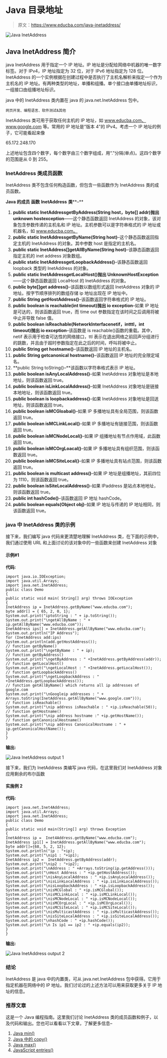 # Java 目录地址

> 原文：<https://www.educba.com/java-inetaddress/>

![Java InetAddress](img/3e787ade85769a952495fbc954a88af8.png)



## Java InetAddress 简介

java InetAddress 用于指定一个 IP 地址。IP 地址是分配给网络中机器的唯一数字标签。对于 IPv4，IP 地址指定为 32 位，对于 IPv6 地址指定为 128 位。InetAddress 的一个实例根据在创建过程中是否执行了主机名解析来指定一个作为主机名的 IP 地址。有两种类型的地址，单播和组播。单个接口由单播地址标识，一组接口由组播地址标识。

java 中的 InetAddress 类内置在 java 的 java.net.InetAddress 包中。

<small>网页开发、编程语言、软件测试&其他</small>

InetAddress 类可用于获取任何主机的 IP 地址，如 www.educba.com、www.google.com 等。常用的 IP 地址是“版本 4”的 IPv4。考虑一个 IP 地址的例子，它可能看起来像

65.172.248.170

上述地址包含四个数字，每个数字由三个数字组成，用“.”分隔(单点)。这四个数字的范围是从 0 到 255。

### InetAddress 类成员函数

InetAddress 类不包含任何构造函数，但包含一些函数作为 InetAddress 类的成员函数。

**Java 的成员** **函数** **InetAddress** **类****–**

1.  **public static InetAddressgetByAddress(String host，byte[] addr)抛出 unknown hostexception**——这个静态函数返回 InetAddress 的对象，该对象包含参数传递的主机名和 IP 地址。主机参数可以是字符串格式的 IP 地址或机器名，如 www.educba.com。
2.  **public static InetAddressgetByName(String host)**–这个静态函数返回指定主机的 InetAddress 的对象。其中参数 host 是指定的主机名。
3.  **public static InetAddress[]getAllByName(String host)**–该静态函数返回指定主机的 inet address 对象数组。
4.  **public static InetAddressgetLoopbackAddress()**–该静态函数返回 loopback 类型的 InetAddress 的对象。
5.  **public static InetAddressgetLocalHost()抛出 UnknownHostException**——这个静态函数返回 LocalHost 的 InetAddress 的对象。
6.  **public byte[]get address()**–该函数以数组形式返回 InetAddress 对象的 IP 地址。按字节顺序排列的数组存储 ip 地址出现在 IP 地址中。
7.  **public String getHostAddress()**–该函数返回字符串格式的 IP 地址。
8.  **public boolean is reachable(int timeout)抛出 io exception**–如果 IP 地址是可达的，则该函数返回 true，而 time out 参数指定在该时间之后调用将被中止并导致 false 值。
9.  **public boolean isReachable(NetworkInterfacenetif，intttl，int timeout)抛出 io exception**–该函数是 is reachable()函数的重载。其中，netif 表示用于检查可达性的网络接口，ttl 表示在退出网络之前回声分组进行的跳数，并且由于超时参数指定在此之后的时间，呼叫将被中止。
10.  **public String get hostname()**–该函数返回 IP 地址的主机名。
11.  **public String getcanonical hostname()**–该函数返回 IP 地址的完全限定域名。
12.  **public String toString()–**该函数以字符串格式表示 IP 地址。
13.  **public boolean isAnyLocalAddress()**–如果 InetAddress 对象地址是本地地址，则该函数返回 true。
14.  **public boolean isLinkLocalAddress()**–如果 InetAddress 对象地址是链接本地地址，则该函数返回 true。
15.  **public boolean is loopbackaddress()**–如果 InetAddress 对象地址是回送地址，则该函数返回 true。
16.  **public boolean isMCGloabal()**–如果 IP 多播地址具有全局范围，则该函数返回 true。
17.  **public boolean isMCLinkLocal()**–如果 IP 多播地址有链接范围，则该函数返回 true。
18.  **public boolean isMCNodeLocal()**–如果 IP 组播地址有节点作用域，此函数返回 true。
19.  **public boolean isMCOrgLoacal()**–如果 IP 多播地址具有组织范围，则该函数返回 true。
20.  **public boolean isMCSiteLocal()**–如果 IP 多播地址具有站点范围，则该函数返回 true。
21.  **public boolean is multicast address()**–如果 IP 地址是组播地址，其前四位为 1110，则该函数返回 true。
22.  **public boolean isSiteLocalAddress()**–如果 IPaddress 是站点本地地址，则该函数返回 true。
23.  **public int hashCode()**–该函数返回 IP 地址 hashCode。
24.  **public boolean equals(Object obj)**–如果 IP 地址与传递的 IP 地址相同，则该函数返回 true。

### java 中 InetAddress 类的示例

接下来，我们编写 java 代码来更清楚地理解 InetAddress 类，在下面的示例中，我们通过使用 URL 和上面讨论的该对象中的一些函数来创建 InetAddress 对象

#### 示例#1

**代码:**

```
import java.io.IOException;
import java.util.Arrays;
import java.net.InetAddress;
public class Demo
{
public static void main( String[] arg) throws IOException
{
InetAddress ip = InetAddress.getByName("www.educba.com");
byte addr[] = { 65, 2, 0, 1};
System.out.print("iptoString : " + ip.toString());
System.out.print("\ngetAllByName : " + ip.getAllByName("www.educba.com"));
InetAddress ips[] = InetAddress.getAllByName("www.educba.com");
System.out.println("IP Address");
for (InetAddress add:ips)
System.out.println(add.getHostAddress());
// function getByName()
System.out.print("\ngetByName : " + ip);
// function getByAddress()
System.out.print("\ngetByAddress : " +InetAddress.getByAddress(addr));
// function getLocalHost()
System.out.print("\ngetLocalHost : " +InetAddress.getLocalHost());
// function getLoopbackAddress()
System.out.print("\ngetLoopbackAddress : " +InetAddress.getLoopbackAddress());
// function getAllByName() which returns all ip addresses of google.com
System.out.print("\nGoogleip addresses : " + Arrays.toString(InetAddress.getAllByName("www.google.com")));
// function isReachable()
System.out.print("\nip address isReachable : " +ip.isReachable(50));
// function getHostname()
System.out.print("\nip address hostname :" +ip.getHostName());
// function getCanonicalHostname()
System.out.print("\nip address CanonicalHostname : " + ip.getCanonicalHostName());
}
}
```

**输出:**

![Java InetAddress output 1](img/5037a6c3c9e22095c6f703742a66d0ef.png)



接下来，我们为 InetAddress 类编写 java 代码，在这里我们对 InetAddress 对象应用剩余的布尔函数

#### 实施例 2

**代码:**

```
import java.net.Inet4Address;
import java.util.Arrays;
import java.net.InetAddress;
public class Demo
{
public static void main(String[] arg) throws Exception
{
InetAddress ip =  Inet4Address.getByName("www.educba.com");
InetAddress ip1[] = InetAddress.getAllByName("www.educba.com");
byte addr[]={68, 5, 2, 12};
System.out.println("ip : "+ip);
System.out.print("\nip1 : "+ip1);
InetAddress ip2 =  InetAddress.getByAddress(addr);
System.out.print("\nip2 : "+ip2);
System.out.print("\nAddress : " +Arrays.toString(ip.getAddress()));
System.out.print("\nHost Address : " +ip.getHostAddress());
System.out.print("\nisAnyLocalAddress : " +ip.isAnyLocalAddress());
System.out.print("\nisLinkLocalAddress : " +ip.isLinkLocalAddress());
System.out.print("\nisLoopbackAddress : " +ip.isLoopbackAddress());
System.out.print("\nisMCGlobal : " +ip.isMCGlobal());
System.out.print("\nisMCLinkLocal : " +ip.isMCLinkLocal());
System.out.print("\nisMCNodeLocal : " +ip.isMCNodeLocal());
System.out.print("\nisMCOrgLocal : " +ip.isMCOrgLocal());
System.out.print("\nisMCSiteLocal : " +ip.isMCSiteLocal());
System.out.print("\nisMulticastAddress : " +ip.isMulticastAddress());
System.out.print("\nisSiteLocalAddress : " +ip.isSiteLocalAddress());
System.out.print("\nhashCode : " +ip.hashCode());
System.out.print("\n Is ip1 == ip2 : " +ip.equals(ip2));
}
}
```

**输出:**

![Java InetAddress output 2](img/11f6a13e1afdbb116d34ee4d4fac2a8e.png)



### 结论

InetAddress 是 java 中的内置类，可从 java.net.InetAddress 包中获得。它用于指定机器在网络中的 IP 地址。我们讨论过的上述方法可以用来获取更多关于 IP 地址的信息。

### 推荐文章

这是一个 Java 编程指南。这里我们讨论 InetAddress 类的成员函数和例子，以及代码和输出。您也可以看看以下文章，了解更多信息–

1.  [Java min()](https://www.educba.com/java-min/)
2.  [Java 中的 copy()](https://www.educba.com/copy-in-java/)
3.  [Java max()](https://www.educba.com/java-max/)
4.  [JavaScript entries()](https://www.educba.com/javascript-entries/)





